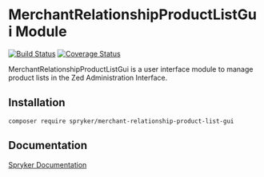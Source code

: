 # MerchantRelationshipProductListGui Module
[![Build Status](https://travis-ci.org/spryker/product-list-gui.svg)](https://travis-ci.org/spryker/product-list-gui)
[![Coverage Status](https://coveralls.io/repos/github/spryker/product-list-gui/badge.svg)](https://coveralls.io/github/spryker/product-list-gui)

MerchantRelationshipProductListGui is a user interface module to manage product lists in the Zed Administration Interface.

## Installation

```
composer require spryker/merchant-relationship-product-list-gui
```

## Documentation

[Spryker Documentation](https://academy.spryker.com/developing_with_spryker/module_guide/modules.html)
